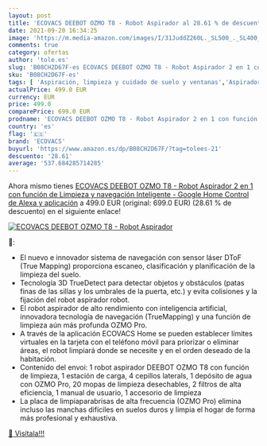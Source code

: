 ```yaml
---
layout: post
title: 'ECOVACS DEEBOT OZMO T8 - Robot Aspirador al 28.61 % de descuento'
date: 2021-09-20 16:34:25
image: 'https://m.media-amazon.com/images/I/31JuddZ260L._SL500_._SL400_.jpg'
comments: true
category: ofertas
author: 'tole.es'
slug: 'B08CH2D67F-es ECOVACS DEEBOT OZMO T8 - Robot Aspirador 2 en 1 con...'
sku: 'B08CH2D67F-es'
tags: [ 'Aspiración, limpieza y cuidado de suelo y ventanas','Aspiradoras','Hogar y cocina','Robots aspiradores','alexa','ecovacs','google','home', ]
actualPrice: 499.0 EUR
currency: EUR
price: 499.0
comparePrice: 699.0 EUR
prodname: 'ECOVACS DEEBOT OZMO T8 - Robot Aspirador 2 en 1 con función de Limpieza y navegación Inteligente - Google Home  Control de Alexa y aplicación'
country: 'es'
flag: '🇪🇸'
brand: 'ECOVACS'
buyurl: 'https://www.amazon.es/dp/B08CH2D67F/?tag=tolees-21'
descuento: '28.61'
average: '537.684285714285'
---
```


Ahora mismo tienes [ECOVACS DEEBOT OZMO T8 - Robot Aspirador 2 en 1 con función de Limpieza y navegación Inteligente - Google Home  Control de Alexa y aplicación](https://www.amazon.es/dp/B08CH2D67F/?tag=tolees-21) a 499.0 EUR (original: 699.0 EUR) (28.61 %  de descuento) en el siguiente enlace!

[![ECOVACS DEEBOT OZMO T8 - Robot Aspirador](https://m.media-amazon.com/images/I/31JuddZ260L._SL500_._SL400_.jpg)](https://www.amazon.es/dp/B08CH2D67F/?tag=tolees-21)

🔎:

- El nuevo e innovador sistema de navegación con sensor láser DToF (True Mapping) proporciona escaneo, clasificación y planificación de la limpieza del suelo.
- Tecnología 3D TrueDetect para detectar objetos y obstáculos (patas finas de las sillas y los umbrales de la puerta, etc.) y evita colisiones y la fijación del robot aspirador robot.
- El robot aspirador de alto rendimiento con inteligencia artificial, innovadora tecnología de navegación (TrueMapping) y una función de limpieza aún más profunda OZMO Pro.
- A través de la aplicación ECOVACS Home se pueden establecer límites virtuales en la tarjeta con el teléfono móvil para priorizar o eliminar áreas, el robot limpiará donde se necesite y en el orden deseado de la habitación.
- Contenido del envoi: 1 robot aspirador DEEBOT OZMO T8 con función de limpieza, 1 estación de carga, 4 cepillos laterals, 1 depósito de agua con OZMO Pro, 20 mopas de limpieza desechables, 2 filtros de alta eficiencia, 1 manual de usuario, 1 accesorio de limpieza
- La placa de limpiaparabrisas de alta frecuencia (OZMO Pro) elimina incluso las manchas difíciles en suelos duros y limpia el hogar de forma más profesional y exhaustiva.

[🛒 Visítala!!!](https://www.amazon.es/dp/B08CH2D67F/?tag=tolees-21)
